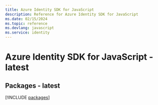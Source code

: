 ```yaml
---
title: Azure Identity SDK for JavaScript
description: Reference for Azure Identity SDK for JavaScript
ms.date: 02/15/2024
ms.topic: reference
ms.devlang: javascript
ms.service: identity
---
```

# Azure Identity SDK for JavaScript - latest
## Packages - latest
[!INCLUDE [packages](identity-index.md)]